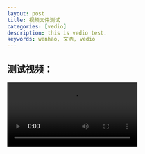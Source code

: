 ```yaml
---
layout: post
title: 视频文件测试
categories: [vedio]
description: this is vedio test.
keywords: wenhao, 文浩, vedio
---
```

## 测试视频：
![](https://cdn.jsdelivr.net/gh/wenhaoclub/blog-assets/vedio/vedioTest.mov)
